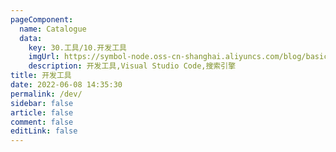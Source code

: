 ```yaml
---
pageComponent:
  name: Catalogue
  data:
    key: 30.工具/10.开发工具
    imgUrl: https://symbol-node.oss-cn-shanghai.aliyuncs.com/blog/basic/goland.png
    description: 开发工具,Visual Studio Code,搜索引擎
title: 开发工具
date: 2022-06-08 14:35:30
permalink: /dev/
sidebar: false
article: false
comment: false
editLink: false
---
```

